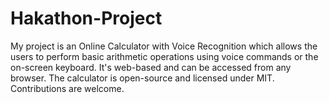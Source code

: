 # Hakathon-Project
My project is an Online Calculator with Voice Recognition which allows the users to perform basic arithmetic operations using voice commands or the on-screen keyboard. It's web-based and can be accessed from any browser. The calculator is open-source and licensed under MIT. Contributions are welcome.
